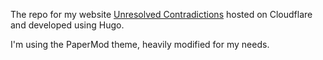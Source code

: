 The repo for my website [Unresolved Contradictions](unresolved-contradictions.co.uk) hosted on Cloudflare and developed using Hugo.

I'm using the PaperMod theme, heavily modified for my needs.
